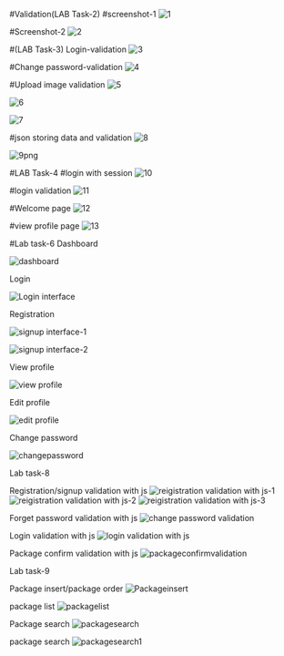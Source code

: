  #Validation(LAB Task-2)
 #screenshot-1
 ![1](https://user-images.githubusercontent.com/65063044/222363742-8610921d-565f-4ddb-98ad-1a3237c4b4bf.png)
 
 #Screenshot-2
 ![2](https://user-images.githubusercontent.com/65063044/222365070-25d463aa-c665-43f2-9ec1-adea601b700a.png)
 
 #(LAB Task-3)
 Login-validation
 ![3](https://user-images.githubusercontent.com/65063044/222365806-07b5a960-dc49-483b-b518-7d633b212115.png)
 
 #Change password-validation
 ![4](https://user-images.githubusercontent.com/65063044/222366327-082d4d23-9fda-4546-b22d-d7f96845eef0.png)
 
 #Upload image validation
 ![5](https://user-images.githubusercontent.com/65063044/222367082-74909464-e9c0-4e33-a452-231c4b202704.png)
 
 ![6](https://user-images.githubusercontent.com/65063044/222367462-506fd195-d747-4134-9a51-c090f1e91fcd.png)
 
 ![7](https://user-images.githubusercontent.com/65063044/222367757-a7cc4b70-3ec6-404f-bb07-63efd5cb6fe0.png)
 
 #json storing data and validation
 ![8](https://user-images.githubusercontent.com/65063044/222368345-1fc186b3-769f-4922-80a4-d79c64ce937c.png)
 
 ![9png](https://user-images.githubusercontent.com/65063044/222368783-d445ea94-570e-4476-ba00-0162fb3a59bc.png)
 
 #LAB Task-4
 #login with session
 ![10](https://user-images.githubusercontent.com/65063044/222369316-a0f69676-8a7f-487c-b0a9-b40f4a645001.png)
 
 #login validation
 ![11](https://user-images.githubusercontent.com/65063044/222369750-e2b9b8d9-8bd6-4a09-bc1f-ea4d19cf438a.png)
 
 #Welcome page
 ![12](https://user-images.githubusercontent.com/65063044/222370150-353bcc89-8fb7-4891-9b68-135569cde3c9.png)
 
 #view profile page
 ![13](https://user-images.githubusercontent.com/65063044/222372064-5b535fa3-3525-4b8d-aa0f-bf51dde3153e.png)
 
 #Lab task-6
 Dashboard
 
 ![dashboard](https://user-images.githubusercontent.com/65063044/235045631-4b8a1b10-6c54-4a26-85b4-57a9e5d05f5f.png)
 
 Login
 
 ![Login interface](https://user-images.githubusercontent.com/65063044/235045900-39caafad-fcb2-49ba-9af7-d1f39899a026.png)

Registration 

![signup interface-1](https://user-images.githubusercontent.com/65063044/235046073-3d3abf80-0959-4dc0-bb8f-18f8277ff0bf.png)

![signup interface-2](https://user-images.githubusercontent.com/65063044/235046077-6a94195a-9665-4436-b38a-68366d7bfc1f.png)
 
 View profile
 
![view profile](https://user-images.githubusercontent.com/65063044/235046236-b9f7cb6a-5a2d-4947-9ebb-d9ed09804b0a.png)

Edit profile

![edit profile](https://user-images.githubusercontent.com/65063044/235046245-b715af11-7d11-4299-a374-1e4eeb768c44.png)

Change password

![changepassword](https://user-images.githubusercontent.com/65063044/235046459-8d9cd604-e9db-44a0-bb6d-2315f205703f.png)

Lab task-8

Registration/signup validation with js
![reigistration validation with js-1](https://user-images.githubusercontent.com/65063044/235051139-3c95bb99-d40f-4406-9577-78f432373e82.png)
![reigistration validation with js-2](https://user-images.githubusercontent.com/65063044/235051131-f1a03af4-7016-41a2-a8fb-1492a3167e75.png)
![reigistration validation with js-3](https://user-images.githubusercontent.com/65063044/235051791-e7e8a893-7f13-490c-a5d5-cb3e4d8957d6.png)


Forget password validation with js
![change password validation](https://user-images.githubusercontent.com/65063044/235051134-b5c82603-35a2-40a3-b69d-043beac64380.png)

Login validation with js
![login validation with js](https://user-images.githubusercontent.com/65063044/235051135-41544b18-22ed-4107-9d46-8dc48d54d945.png)

Package confirm validation with js
![packageconfirmvalidation](https://user-images.githubusercontent.com/65063044/235051137-3d69fa0f-7f80-4630-bccd-d489e66190bf.png)


 Lab task-9
 
 Package insert/package order
![Packageinsert](https://user-images.githubusercontent.com/65063044/235053184-5c992595-106f-4dd9-94db-60b869e35d04.png)

package list
![packagelist](https://user-images.githubusercontent.com/65063044/235053186-5af9255d-b2dc-4002-be66-661cf37a82ca.png)

Package search
![packagesearch](https://user-images.githubusercontent.com/65063044/235053188-367c72e3-1dc7-45db-b3c9-a82666525116.png)

package search
![packagesearch1](https://user-images.githubusercontent.com/65063044/235053189-75d51c15-7e3c-4c88-8d27-e6438d6f6c23.png)

 
 

 
